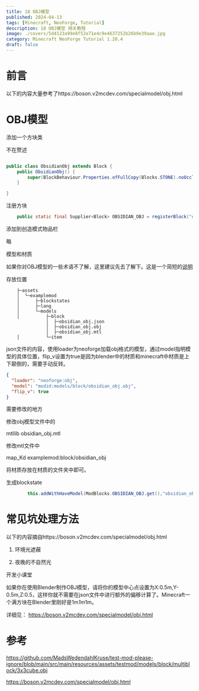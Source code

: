 ```yaml
---
title: 18 OBJ模型
published: 2024-04-13
tags: [Minecraft, NeoForge, Tutorial]
description: 18 OBJ模型 相关教程
image: ./covers/5d4123a99e8f52e71e4c9e4637252b26b9e39aae.jpg
category: Minecraft NeoForge Tutorial 1.20.4
draft: false
---
```

# 前言

以下的内容大量参考了https://boson.v2mcdev.com/specialmodel/obj.html

# OBJ模型

添加一个方块类

不在赘述

```java

public class ObsidianObj extends Block {
    public ObsidianObj() {
        super(BlockBehaviour.Properties.ofFullCopy(Blocks.STONE).noOcclusion());
    }

}

```

注册方块

```java
    public static final Supplier<Block> OBSIDIAN_OBJ = registerBlock("obsidian_obj", ObsidianObj::new);

```

添加到创造模式物品栏

略

模型和材质

如果你对OBJ模型的一些术语不了解，这里建议先去了解下。这是一个简短的[说明](https://segmentfault.com/a/1190000021126476)

存放位置

```
    ├─assets
    │  └─examplemod
    │      ├─blockstates
    │      ├─lang
    │      └─models
    │          ├─block
               │  ├─obsidian_obj.json  
               │  ├─obsidian_obj.obj
               │  ├─obsidian_obj.mtl  
    │          └─item

```

json文件的内容，使用loader为neoforge加载obj格式的模型，通过model指明模型的具体位置，flip_v设置为true是因为blender中的材质和minecraft中材质是上下颠倒的，需要手动反转。
```json
{
  "loader": "neoforge:obj",
  "model": "modid:models/block/obsidian_obj.obj",
  "flip_v": true
}
```

需要修改的地方

修改obj模型文件中的

mtllib obsidian_obj.mtl

修改mtl文件中

map_Kd examplemod:block/obsidian_obj

将材质存放在材质的文件夹中即可。

生成blockstate

```java
        this.addWithHaveModel(ModBlocks.OBSIDIAN_OBJ.get(),"obsidian_obj");
```

# 常见坑处理方法

以下的内容摘自https://boson.v2mcdev.com/specialmodel/obj.html

1. 环境光遮蔽

2. 夜晚的不自然光

开发小课堂

如果你在使用Blender制作OBJ模型，请将你的模型中心点设置为X:0.5m,Y-0.5m,Z:0.5，这样你就不需要在json文件中进行额外的偏移计算了。Minecraft一个满方块在Blender里刚好是1m*1m*1m。


详细见：
https://boson.v2mcdev.com/specialmodel/obj.html

# 参考

https://github.com/MadsWedendahlKruse/test-mod-please-ignore/blob/main/src/main/resources/assets/testmod/models/block/multiblock/3x3cube.obj

https://boson.v2mcdev.com/specialmodel/obj.html